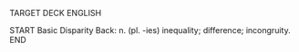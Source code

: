 TARGET DECK
ENGLISH

START
Basic
Disparity
Back: n. (pl. -ies) inequality; difference; incongruity.
END

